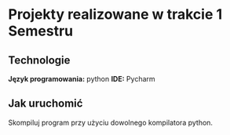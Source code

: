 # Projekty realizowane w trakcie 1 Semestru


## Technologie
**Język programowania:** python
**IDE:** Pycharm

## Jak uruchomić
Skompiluj program przy użyciu dowolnego kompilatora python.

